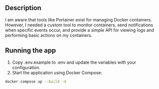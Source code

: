 ## Description

I am aware that tools like Portainer exist for managing Docker containers. However, I needed a custom tool to monitor containers, send notifications when specific events occur, and provide a simple API for viewing logs and performing basic actions on my containers.

## Running the app

1. Copy .env.example to .env and update the variables with your configuration.
2. Start the application using Docker Compose:

```bash
docker compose up --build -d
```
